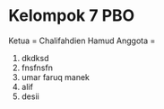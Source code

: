 # Kelompok 7 PBO

Ketua = Chalifahdien Hamud
Anggota = 
1.  dkdksd
2.  fnsfnsfn
3. umar faruq manek 
4. alif
5. desii
